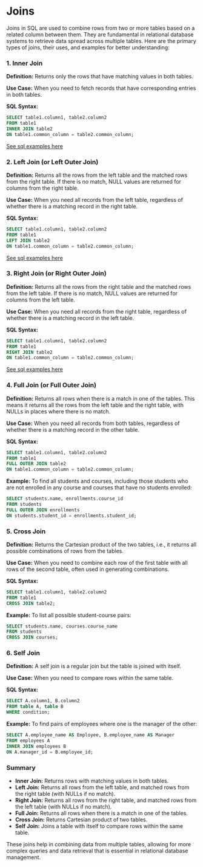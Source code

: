 # Joins
Joins in SQL are used to combine rows from two or more tables based on a related column between them. They are fundamental in relational database systems to retrieve data spread across multiple tables. Here are the primary types of joins, their uses, and examples for better understanding:

### 1. Inner Join
**Definition:** Returns only the rows that have matching values in both tables.

**Use Case:** When you need to fetch records that have corresponding entries in both tables.

**SQL Syntax:**
```sql
SELECT table1.column1, table2.column2
FROM table1
INNER JOIN table2
ON table1.common_column = table2.common_column;
```
[See sql examples here](./mysql_inner_join.md)

### 2. Left Join (or Left Outer Join)
**Definition:** Returns all the rows from the left table and the matched rows from the right table. If there is no match, NULL values are returned for columns from the right table.

**Use Case:** When you need all records from the left table, regardless of whether there is a matching record in the right table.

**SQL Syntax:**
```sql
SELECT table1.column1, table2.column2
FROM table1
LEFT JOIN table2
ON table1.common_column = table2.common_column;
```

[See sql examples here](./mysql_left_join.md)

### 3. Right Join (or Right Outer Join)
**Definition:** Returns all the rows from the right table and the matched rows from the left table. If there is no match, NULL values are returned for columns from the left table.

**Use Case:** When you need all records from the right table, regardless of whether there is a matching record in the left table.

**SQL Syntax:**
```sql
SELECT table1.column1, table2.column2
FROM table1
RIGHT JOIN table2
ON table1.common_column = table2.common_column;
```

[See sql examples here](./mysql_right_join.md)


### 4. Full Join (or Full Outer Join)
**Definition:** Returns all rows when there is a match in one of the tables. This means it returns all the rows from the left table and the right table, with NULLs in places where there is no match.

**Use Case:** When you need all records from both tables, regardless of whether there is a matching record in the other table.

**SQL Syntax:**
```sql
SELECT table1.column1, table2.column2
FROM table1
FULL OUTER JOIN table2
ON table1.common_column = table2.common_column;
```

**Example:**
To find all students and courses, including those students who are not enrolled in any course and courses that have no students enrolled:
```sql
SELECT students.name, enrollments.course_id
FROM students
FULL OUTER JOIN enrollments
ON students.student_id = enrollments.student_id;
```

### 5. Cross Join
**Definition:** Returns the Cartesian product of the two tables, i.e., it returns all possible combinations of rows from the tables.

**Use Case:** When you need to combine each row of the first table with all rows of the second table, often used in generating combinations.

**SQL Syntax:**
```sql
SELECT table1.column1, table2.column2
FROM table1
CROSS JOIN table2;
```

**Example:**
To list all possible student-course pairs:
```sql
SELECT students.name, courses.course_name
FROM students
CROSS JOIN courses;
```

### 6. Self Join
**Definition:** A self join is a regular join but the table is joined with itself.

**Use Case:** When you need to compare rows within the same table.

**SQL Syntax:**
```sql
SELECT A.column1, B.column2
FROM table A, table B
WHERE condition;
```

**Example:**
To find pairs of employees where one is the manager of the other:
```sql
SELECT A.employee_name AS Employee, B.employee_name AS Manager
FROM employees A
INNER JOIN employees B
ON A.manager_id = B.employee_id;
```

### Summary
- **Inner Join:** Returns rows with matching values in both tables.
- **Left Join:** Returns all rows from the left table, and matched rows from the right table (with NULLs if no match).
- **Right Join:** Returns all rows from the right table, and matched rows from the left table (with NULLs if no match).
- **Full Join:** Returns all rows when there is a match in one of the tables.
- **Cross Join:** Returns Cartesian product of two tables.
- **Self Join:** Joins a table with itself to compare rows within the same table.

These joins help in combining data from multiple tables, allowing for more complex queries and data retrieval that is essential in relational database management.